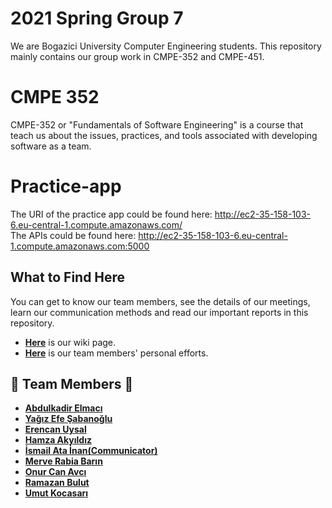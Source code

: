 # 2021 Spring Group 7
We are Bogazici University Computer Engineering students. This repository mainly contains our group work in CMPE-352 and CMPE-451.
# CMPE 352
CMPE-352 or "Fundamentals of Software Engineering" is a course that teach us about the issues, practices, and tools associated with developing software as a team.

# Practice-app
The URI of the practice app could be found here: http://ec2-35-158-103-6.eu-central-1.compute.amazonaws.com/ \
The APIs could be found here: http://ec2-35-158-103-6.eu-central-1.compute.amazonaws.com:5000

## What to Find Here
You can get to know our team members, see the details of our meetings, learn our communication methods and read our important reports in this repository.
- [**Here**](https://github.com/bounswe/2021SpringGroup7/wiki) is our wiki page.
- [**Here**](https://github.com/bounswe/2021SpringGroup7/wiki/Weekly-Personal-Efforts-of-Team-Members) is our team members' personal efforts.

## 👋  Team Members 👋 

- [**Abdulkadir Elmacı**](https://github.com/bounswe/2021SpringGroup7/wiki/Abdulkadir-Elmacı)
- [**Yağız Efe Şabanoğlu**](https://github.com/bounswe/2021SpringGroup7/wiki/Yağız-Efe-Şabanoğlu)
- [**Erencan Uysal**](https://github.com/bounswe/2021SpringGroup7/wiki/Erencan-Uysal)
- [**Hamza Akyıldız**](https://github.com/bounswe/2021SpringGroup7/wiki/Hamza-Akyıldız)
- [**İsmail Ata İnan(Communicator)**](https://github.com/bounswe/2021SpringGroup7/wiki/İsmail-Ata-İnan)
- [**Merve Rabia Barın**](https://github.com/bounswe/2021SpringGroup7/wiki/Merve-Rabia-Barın)
- [**Onur Can Avcı**](https://github.com/bounswe/2021SpringGroup7/wiki/Onur-Can-Avci)
- [**Ramazan Bulut**](https://github.com/bounswe/2021SpringGroup7/wiki/Ramazan-Bulut)
- [**Umut Kocasarı**](https://github.com/bounswe/2021SpringGroup7/wiki/Umut-Kocasarı)

